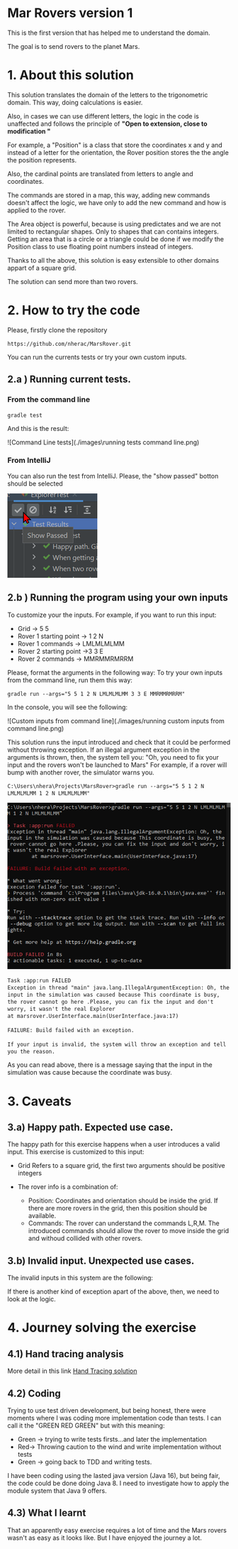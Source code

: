 
# Mar Rovers version 1

This is the first version that has helped me to understand the domain.

The goal is to send rovers to the planet Mars. 


# 1. About this solution

This solution translates the domain of the letters to the trigonometric domain. 
This way, doing calculations is easier.

Also, in cases we can use different letters, the logic in the code is unaffected and follows the principle of **"Open to extension, close to modification "**

For example, a "Position" is a class that store the coordinates x and y and instead of a letter for the orientation, the Rover position stores the the angle the position represents.

Also, the cardinal points are translated from letters to angle and coordinates.

The commands are stored in a map, this way, adding new commands doesn't affect the logic, we have only to add the new command and how is applied to the rover.

The Area object is powerful, because is using predictates and we are not limited to rectangular shapes. Only to shapes that can contains integers.
Getting an area that is a circle or a triangle could be done if we modify  the Position class to use floating point numbers instead of integers.

Thanks to all the above, this solution is easy extensible to other domains appart of a square grid.

The solution can send more than two rovers.




# 2. How to try the code

Please, firstly clone the repository
```
https://github.com/nherac/MarsRover.git
```

You can run the currents tests or try your own custom inputs.
  
## 2.a ) Running current tests.
### From the command line
```
gradle test
```
And this is the result:

![Command Line tests](./images\running tests command line.png)
### From IntelliJ

You can also run the test from IntelliJ. Please, the "show passed" botton should be selected

![Running test intelliJ](./images/runningTestsIntelliJ.png?raw=true "Running tests from the IDE IntelliJ")


## 2.b ) Running the program using your own inputs

To customize your the inputs. For example, if you want to run this input:
    
  * Grid -> 5 5
  * Rover 1 starting point -> 1 2 N
  * Rover 1 commands -> LMLMLMLMM
  * Rover 2 starting point ->3 3 E
  * Rover 2 commands -> MMRMMRMRRM 
    
Please, format the arguments in the following way:
To try your own inputs from the command line, run them this way:

```
gradle run --args="5 5 1 2 N LMLMLMLMM 3 3 E MMRMMRMRRM"
```

In the console, you will see the following:

![Custom inputs from command line](./images/running custom inputs from command line.png)

    
This solution runs the input introduced and check that it could be performed without throwing exception.
If an illegal argument exception in the arguments is thrown, then, the system tell you:
"Oh, you need to fix your input and the rovers won't be launched to Mars"
For example, if a rover will bump with another rover, the simulator warns you.

```
C:\Users\nhera\Projects\MarsRover>gradle run --args="5 5 1 2 N LMLMLMLMM 1 2 N LMLMLMLMM"
```
![Invalid input](./images/invalidInput.png)


```
Task :app:run FAILED
Exception in thread "main" java.lang.IllegalArgumentException: Oh, the input in the simulation was caused because This coordinate is busy, the rover cannot go here .Please, you can fix the input and don't worry, it wasn't the real Explorer
at marsrover.UserInterface.main(UserInterface.java:17)

FAILURE: Build failed with an exception.

If your input is invalid, the system will throw an exception and tell you the reason.
```


As you can read above, there is a message saying that the input in the simulation was cause because the coordinate was busy.



# 3. Caveats
## 3.a) Happy path. Expected use case.
The happy path for this exercise happens when a user introduces a valid input.
This exercise is customized to this input:
* Grid
Refers to a square grid, the first two arguments should be positive integers
* The rover info is a combination of:
  
    * Position: 
Coordinates and orientation should be inside the grid. 
If there are more rovers in the grid, then this position should be available.
    * Commands:
The rover can understand the commands L,R,M.
The introduced commands should allow the rover to move inside the grid and withoud collided with other rovers.
## 3.b) Invalid input. Unexpected use cases.

The invalid inputs in this system are the following:

If there is another kind of exception apart of the above, then, we need to look at the logic. 


# 4. Journey solving the exercise
## 4.1) Hand tracing analysis
More detail in this link
[Hand Tracing solution](/Handtracing.md)

## 4.2) Coding

Trying to use test driven development, but being honest, there were moments where I was coding more implementation code than tests.
I can call it the "GREEN RED GREEN"  but with this meaning:

* Green -> trying to write tests firsts...and later the implementation
* Red-> Throwing caution to the wind and write implementation without tests
* Green -> going back to TDD and writing tests.

I have been coding using the lasted java version (Java 16), but being fair, the code could be done doing Java 8. I need to investigate how to apply the module system that Java 9 offers.



## 4.3) What I learnt

That an apparently easy exercise requires a lot of time and the Mars rovers wasn't as easy as it looks like.
But I have enjoyed the journey a lot.


